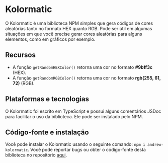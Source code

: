 # Kolormatic

O Kolormatic é uma biblioteca NPM simples que gera códigos de cores aleatórias tanto no formato HEX quanto RGB. Pode ser útil em algumas situações em que você precise gerar cores aleatórias para alguns elementos, como em gráficos por exemplo.

## Recursos

- A função `getRandomHEXColor()` retorna uma cor no formato **#9bff3c** (HEX).
- A função `getRandomRGBColor()` retorna uma cor no formato **rgb(255, 61, 72)** (RGB).

## Plataformas e tecnologias

O Kolormatic foi escrito em TypeScript e possui alguns comentários JSDoc para facilitar o uso da biblioteca. Ele pode ser instalado pelo NPM.

## Código-fonte e instalação

Você pode instalar o Kolormatic usando o seguinte comando: `npm i andrew-kolormatic`. Você pode reportar bugs ou obter o código-fonte desta biblioteca no repositório [aqui](https://github.com/Redwars22/kolormatic).